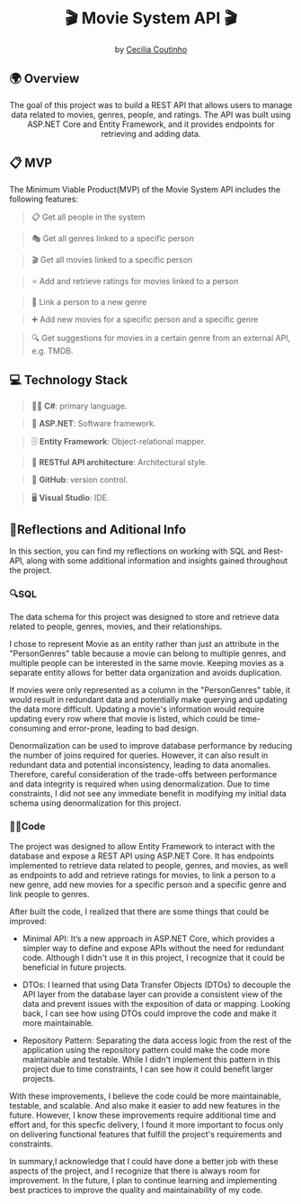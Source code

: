 ﻿
<h1 align="center">🎬 Movie System API 🎬</h1>

<p align = center>
by <a href="https://github.com/Cecilia-Coutinho">Cecilia Coutinho</a>
</p>

<h2>🌍 Overview</h2>

<p align = center>
The goal of this project was to build a REST API that allows users to manage data related to movies, genres, people, and ratings. The API was built using ASP.NET Core and Entity Framework, and it provides endpoints for retrieving and adding data.
</p>

<h2>📋 MVP</h2>

The Minimum Viable Product(MVP) of the Movie System API includes the following features:

>📋 Get all people in the system

>🎭 Get all genres linked to a specific person

>🎬 Get all movies linked to a specific person

>⭐ Add and retrieve ratings for movies linked to a person

>🔗 Link a person to a new genre

>➕ Add new movies for a specific person and a specific genre

>🔍 Get suggestions for movies in a certain genre from an external API, e.g. TMDB.

<h2>💻 Technology Stack</h2>

>👨‍💻 <b>C#</b>: primary language.

>🚀 <b>ASP.NET</b>: Software framework.

>🗄️ <b>Entity Framework</b>: Object-relational mapper.

>🔗 <b>RESTful API architecture</b>: Architectural style.

>👥 <b>GitHub</b>: version control.

>🖥️ <b>Visual Studio</b>: IDE.

<h2>💭Reflections and Aditional Info</h2>

In this section, you can find my reflections on working with SQL and Rest-API, along with some additional information and insights gained throughout the project.


<h3>🔍SQL</h3>

The data schema for this project was designed to store and retrieve data related to people, genres, movies, and their relationships.

I chose to represent Movie as an entity rather than just an attribute in the "PersonGenres" table because a movie can belong to multiple genres, and multiple people can be interested in the same movie. Keeping movies as a separate entity allows for better data organization and avoids duplication.

If movies were only represented as a column in the "PersonGenres" table, it would result in redundant data and potentially make querying and updating the data more difficult. Updating a movie's information would require updating every row where that movie is listed, which could be time-consuming and error-prone, leading to bad design.


Denormalization can be used to improve database performance by reducing the number of joins required for queries. However, it can also result in redundant data and potential inconsistency, leading to data anomalies. Therefore, careful consideration of the trade-offs between performance and data integrity is required when using denormalization. Due to time constraints, I did not see any immediate benefit in modifying my initial data schema using denormalization for this project.


<h3>👨‍💻Code</h3>

The project was designed to allow Entity Framework to interact with the database and expose a REST API using ASP.NET Core. It has endpoints implemented to retrieve data related to people, genres, and movies, as well as endpoints to add and retrieve ratings for movies, to link a person to a new genre, add new movies for a specific person and a specific genre and link people to genres.


After built the code, I realized that there are some things that could be improved:

- Minimal API: It’s a new approach in ASP.NET Core, which provides a simpler way to define and expose APIs without the need for redundant code. Although I didn't use it in this project, I recognize that it could be beneficial in future projects.

- DTOs: I learned that using Data Transfer Objects (DTOs) to decouple the API layer from the database layer can provide a consistent view of the data and prevent issues with the exposition of data or mapping. Looking back, I can see how using DTOs could improve the code and make it more maintainable.

- Repository Pattern: Separating the data access logic from the rest of the application using the repository pattern could make the code more maintainable and testable. While I didn't implement this pattern in this project due to time constraints, I can see how it could benefit larger projects.

With these improvements, I believe the code could be more maintainable, testable, and scalable. And also make it easier to add new features in the future. However, I know these improvements require additional time and effort and, for this specfic delivery,  I found it more important to focus only on delivering functional features that fulfill the project's requirements and constraints.

In summary,I acknowledge that I could have done a better job with these aspects of the project, and I recognize that there is always room for improvement. In the future, I plan to continue learning and implementing best practices to improve the quality and maintainability of my code.

